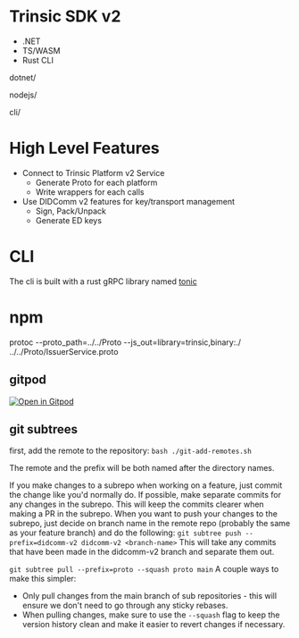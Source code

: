 # Trinsic SDK v2

- .NET
- TS/WASM
- Rust CLI

dotnet/

nodejs/

cli/

# High Level Features

- Connect to Trinsic Platform v2 Service
  - Generate Proto for each platform
  - Write wrappers for each calls
- Use DIDComm v2 features for key/transport management
  - Sign, Pack/Unpack
  - Generate ED keys



# CLI

The cli is built with a rust gRPC library named [tonic](https://github.com/hyperium/tonic)

# npm


protoc --proto_path=../../Proto --js_out=library=trinsic,binary:./ ../../Proto/IssuerService.proto

## gitpod
[![Open in Gitpod](https://gitpod.io/button/open-in-gitpod.svg)](https://gitpod.io/#https://github.com/trinsic-id/sdks)

## git subtrees
first, add the remote to the repository: `bash ./git-add-remotes.sh`

The remote and the prefix will be both named after the directory names. 

If you make changes to a subrepo when working on a feature, just commit the change like you'd normally do. If possible, make separate commits for any changes in the subrepo. This will keep the commits clearer when making a PR in the subrepo. When you want to push your changes to the subrepo, just decide on branch name in the remote repo (probably the same as your feature branch) and do the following:
`git subtree push --prefix=didcomm-v2 didcomm-v2 <branch-name>`
This will take any commits that have been made in the didcomm-v2 branch and separate them out. 

`git subtree pull --prefix=proto --squash proto main`
A couple ways to make this simpler:
- Only pull changes from the main branch of sub repositories - this will ensure we don't need to go through any sticky rebases. 
- When pulling changes, make sure to use the `--squash` flag to keep the version history clean and make it easier to revert changes if necessary. 
